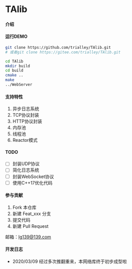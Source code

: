 # TAlib

#### 介绍


#### 运行DEMO

```bash
git clone https://github.com/trialley/TAlib.git
# 或者git clone https://gitee.com/trialley/TAlib.git

cd TAlib
mkdir build
cd build
cmake ..
make
../WebServer
```

#### 支持特性

1. 异步日志系统
2. TCP协议封装
3. HTTP协议封装
4. 内存池
5. 线程池
6. Reactor模式


#### TODO
- [ ] 封装UDP协议
- [ ] 简化日志系统
- [ ] 封装WebSocket协议
- [ ] 使用C++17优化代码
<!-- - [ ] 封装WebSocket协议 -->
<!-- - [ ] 封装WebSocket协议 -->
<!-- - [ ] 封装WebSocket协议 -->



#### 参与贡献
1.  Fork 本仓库
2.  新建 Feat_xxx 分支
3.  提交代码
4.  新建 Pull Request

邮箱：lg139@139.com


#### 开发日志

- 2020/03/09 经过多次推翻重来，本网络库终于初步成型啦